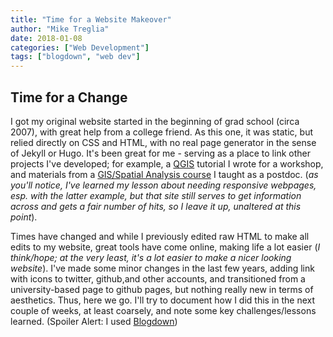 ```yaml
---
title: "Time for a Website Makeover"
author: "Mike Treglia"
date: 2018-01-08
categories: ["Web Development"]
tags: ["blogdown", "web dev"]
---
```


## Time for a Change

I got my original website started in the beginning of grad school (circa 2007), with great help from a college friend. As this one, it was static, but relied directly on CSS and HTML, with no real page generator in the sense of Jekyll or Hugo. It's been great for me - serving as a place to link other projects I've developed; for example, a [QGIS](www.qgis.org) tutorial I wrote for a workshop, and materials from a [GIS/Spatial Analysis course](https://mltconsecol.github.io/TU_LandscapeAnalysis_Documents/) I taught as a postdoc. (*as you'll notice, I've learned my lesson about needing responsive webpages, esp. with the latter example, but that site still serves to get information across and gets a fair number of hits, so I leave it up, unaltered at this point*). 

Times have changed and while I previously edited raw HTML to make all edits to my website, great tools have come online, making life a lot easier (*I think/hope; at the very least, it's a lot easier to make a nicer looking website*). I've made some minor changes in the last few years, adding link with icons to twitter, github,and other accounts, and transitioned from a university-based page to github pages, but nothing really new in terms of aesthetics. Thus, here we go. I'll try to document how I did this in the next couple of weeks, at least coarsely, and note some key challenges/lessons learned. (Spoiler Alert: I used [Blogdown](https://blog.rstudio.com/2017/09/11/announcing-blogdown/)) 





